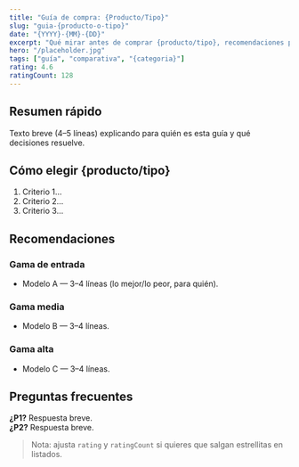 ```yaml
---
title: "Guía de compra: {Producto/Tipo}"
slug: "guia-{producto-o-tipo}"
date: "{YYYY}-{MM}-{DD}"
excerpt: "Qué mirar antes de comprar {producto/tipo}, recomendaciones por presupuesto y preguntas frecuentes."
hero: "/placeholder.jpg"
tags: ["guía", "comparativa", "{categoria}"]
rating: 4.6
ratingCount: 128
---
```


## Resumen rápido
Texto breve (4–5 líneas) explicando para quién es esta guía y qué decisiones resuelve.

## Cómo elegir {producto/tipo}
1. Criterio 1…
2. Criterio 2…
3. Criterio 3…

## Recomendaciones
### Gama de entrada
- Modelo A — 3–4 líneas (lo mejor/lo peor, para quién).

### Gama media
- Modelo B — 3–4 líneas.

### Gama alta
- Modelo C — 3–4 líneas.

## Preguntas frecuentes
**¿P1?** Respuesta breve.  
**¿P2?** Respuesta breve.

> Nota: ajusta `rating` y `ratingCount` si quieres que salgan estrellitas en listados.
